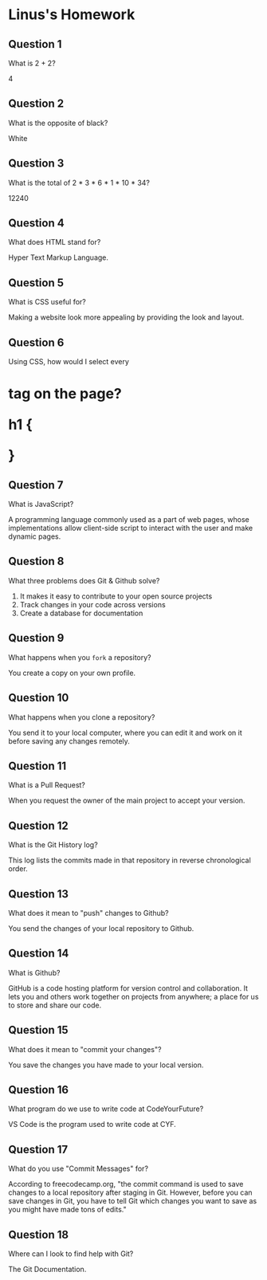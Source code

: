 # Linus's Homework

## Question 1

What is 2 + 2?

4

## Question 2

What is the opposite of black?

White

## Question 3

What is the total of 2 * 3 * 6 * 1 * 10 * 34?

12240

## Question 4 

What does HTML stand for?

Hyper Text Markup Language.

## Question 5

What is CSS useful for?

Making a website look more appealing by providing the look and layout.

## Question 6

Using CSS, how would I select every <h1> tag on the page?

h1 {

}

## Question 7

What is JavaScript?

A programming language commonly used as a part of web pages, whose implementations allow client-side script to interact with the user and make dynamic pages.

## Question 8

What three problems does Git & Github solve?

1) It makes it easy to contribute to your open source projects
2) Track changes in your code across versions
3) Create a database for documentation

## Question 9

What happens when you `fork` a repository?

You create a copy on your own profile.

## Question 10 

What happens when you clone a repository?

You send it to your local computer, where you can edit it and work on it before saving any changes remotely. 

## Question 11

What is a Pull Request?

When you request the owner of the main project to accept your version.

## Question 12

What is the Git History log?

This log lists the commits made in that repository in reverse chronological order.

## Question 13

What does it mean to "push" changes to Github?

You send the changes of your local repository to Github.

## Question 14

What is Github?

GitHub is a code hosting platform for version control and collaboration. It lets you and others work together on projects from anywhere; a place for us to store and share our code.

## Question 15

What does it mean to "commit your changes"?

You save the changes you have made to your local version. 

## Question 16

What program do we use to write code at CodeYourFuture?

VS Code is the program used to write code at CYF.

## Question 17

What do you use "Commit Messages" for?

According to freecodecamp.org, "the commit command is used to save changes to a local repository after staging in Git. However, before you can save changes in Git, you have to tell Git which changes you want to save as you might have made tons of edits."

## Question 18

Where can I look to find help with Git?

The Git Documentation.
